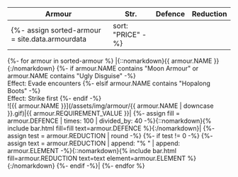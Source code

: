|Armour|Str.|Defence|Reduction|
|-|-|-|-|
{%- assign sorted-armour = site.data.armourdata | sort: "PRICE" -%}
{%- for armour in sorted-armour %}
  |{::nomarkdown}<span class="record-name">{{ armour.NAME }}</span>{:/nomarkdown}
  {%- if armour.NAME contains "Moon Armour" or armour.NAME contains "Ugly Disguise" -%}
    <br /><span class="bar-descriptor">Effect: Evade encounters</span>
  {%- elsif armour.NAME contains "Hopalong Boots" -%}
    <br /><span class="bar-descriptor">Effect: Strike first</span>
  {%- endif -%}
  <br />![{{ armour.NAME }}](/assets/img/armour/{{ armour.NAME | downcase }}.gif)|{{ armour.REQUIREMENT_VALUE }}|
  {%- assign fill = armour.DEFENCE | times: 100 | divided_by: 40 -%}{::nomarkdown}{% include bar.html fill=fill text=armour.DEFENCE %}{:/nomarkdown}|
  {%- assign test = armour.REDUCTION | round -%}
  {%- if test != 0 -%}
    {%- assign text = armour.REDUCTION | append: "% " | append: armour.ELEMENT -%}{::nomarkdown}{% include bar.html fill=armour.REDUCTION text=text element=armour.ELEMENT %}{:/nomarkdown}
  {%- endif -%}|
{%- endfor %}